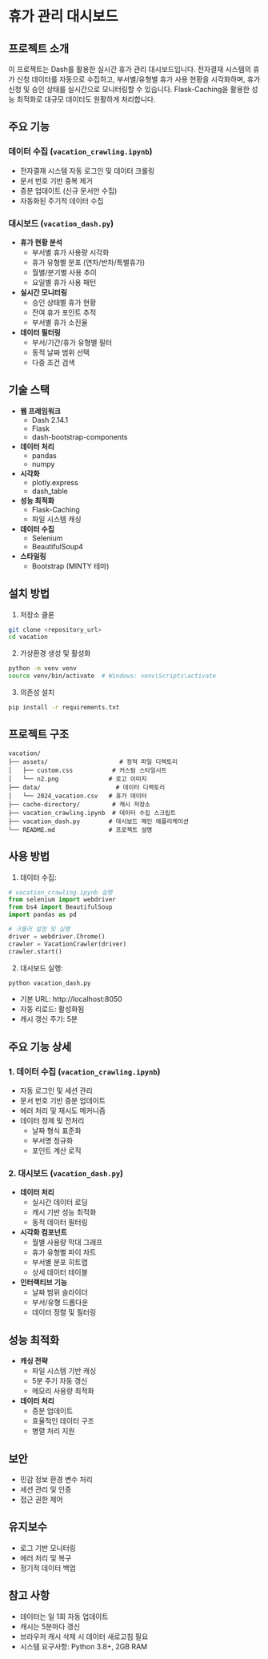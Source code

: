 # 휴가 관리 대시보드

## 프로젝트 소개
이 프로젝트는 Dash를 활용한 실시간 휴가 관리 대시보드입니다. 전자결재 시스템의 휴가 신청 데이터를 자동으로 수집하고, 부서별/유형별 휴가 사용 현황을 시각화하며, 휴가 신청 및 승인 상태를 실시간으로 모니터링할 수 있습니다. Flask-Caching을 활용한 성능 최적화로 대규모 데이터도 원활하게 처리합니다.

## 주요 기능
### 데이터 수집 (`vacation_crawling.ipynb`)
- 전자결재 시스템 자동 로그인 및 데이터 크롤링
- 문서 번호 기반 중복 제거
- 증분 업데이트 (신규 문서만 수집)
- 자동화된 주기적 데이터 수집

### 대시보드 (`vacation_dash.py`)
- **휴가 현황 분석**
  - 부서별 휴가 사용량 시각화
  - 휴가 유형별 분포 (연차/반차/특별휴가)
  - 월별/분기별 사용 추이
  - 요일별 휴가 사용 패턴
- **실시간 모니터링**
  - 승인 상태별 휴가 현황
  - 잔여 휴가 포인트 추적
  - 부서별 휴가 소진율
- **데이터 필터링**
  - 부서/기간/휴가 유형별 필터
  - 동적 날짜 범위 선택
  - 다중 조건 검색

## 기술 스택
- **웹 프레임워크**
  - Dash 2.14.1
  - Flask
  - dash-bootstrap-components
- **데이터 처리**
  - pandas
  - numpy
- **시각화**
  - plotly.express
  - dash_table
- **성능 최적화**
  - Flask-Caching
  - 파일 시스템 캐싱
- **데이터 수집**
  - Selenium
  - BeautifulSoup4
- **스타일링**
  - Bootstrap (MINTY 테마)

## 설치 방법
1. 저장소 클론
```bash
git clone <repository_url>
cd vacation
```

2. 가상환경 생성 및 활성화
```bash
python -m venv venv
source venv/bin/activate  # Windows: venv\Scripts\activate
```

3. 의존성 설치
```bash
pip install -r requirements.txt
```

## 프로젝트 구조
```
vacation/
├── assets/                    # 정적 파일 디렉토리
│   ├── custom.css           # 커스텀 스타일시트
│   └── n2.png              # 로고 이미지
├── data/                     # 데이터 디렉토리
│   └── 2024_vacation.csv   # 휴가 데이터
├── cache-directory/         # 캐시 저장소
├── vacation_crawling.ipynb  # 데이터 수집 스크립트
├── vacation_dash.py        # 대시보드 메인 애플리케이션
└── README.md               # 프로젝트 설명
```

## 사용 방법
1. 데이터 수집:
```python
# vacation_crawling.ipynb 실행
from selenium import webdriver
from bs4 import BeautifulSoup
import pandas as pd

# 크롤러 설정 및 실행
driver = webdriver.Chrome()
crawler = VacationCrawler(driver)
crawler.start()
```

2. 대시보드 실행:
```bash
python vacation_dash.py
```
- 기본 URL: http://localhost:8050
- 자동 리로드: 활성화됨
- 캐시 갱신 주기: 5분

## 주요 기능 상세
### 1. 데이터 수집 (`vacation_crawling.ipynb`)
- 자동 로그인 및 세션 관리
- 문서 번호 기반 증분 업데이트
- 에러 처리 및 재시도 메커니즘
- 데이터 정제 및 전처리
  - 날짜 형식 표준화
  - 부서명 정규화
  - 포인트 계산 로직

### 2. 대시보드 (`vacation_dash.py`)
- **데이터 처리**
  - 실시간 데이터 로딩
  - 캐시 기반 성능 최적화
  - 동적 데이터 필터링
- **시각화 컴포넌트**
  - 월별 사용량 막대 그래프
  - 휴가 유형별 파이 차트
  - 부서별 분포 히트맵
  - 상세 데이터 테이블
- **인터랙티브 기능**
  - 날짜 범위 슬라이더
  - 부서/유형 드롭다운
  - 데이터 정렬 및 필터링

## 성능 최적화
- **캐싱 전략**
  - 파일 시스템 기반 캐싱
  - 5분 주기 자동 갱신
  - 메모리 사용량 최적화
- **데이터 처리**
  - 증분 업데이트
  - 효율적인 데이터 구조
  - 병렬 처리 지원

## 보안
- 민감 정보 환경 변수 처리
- 세션 관리 및 인증
- 접근 권한 제어

## 유지보수
- 로그 기반 모니터링
- 에러 처리 및 복구
- 정기적 데이터 백업

## 참고 사항
- 데이터는 일 1회 자동 업데이트
- 캐시는 5분마다 갱신
- 브라우저 캐시 삭제 시 데이터 새로고침 필요
- 시스템 요구사항: Python 3.8+, 2GB RAM 